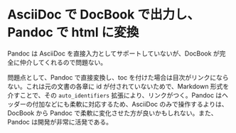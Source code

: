 # AsciiDoc で DocBook で出力し、Pandoc で html に変換

Pandoc は AsciiDoc を直接入力としてサポートしていないが、DocBook が完全に仲介してくれるので問題ない。

問題点として、Pandoc で直接変換し、toc を付けた場合は目次がリンクにならない。これは元の文書の各章に id が付されていないためで、Markdown 形式を介すことで、その `auto_identifiers` 拡張により、リンクがつく。Pandoc はヘッダーの付加などにも柔軟に対応するため、AsciiDoc のみで操作するよりは、DocBook から Pandoc で柔軟に変化させた方が良いかもしれない。また、Pandoc は開発が非常に活発である。